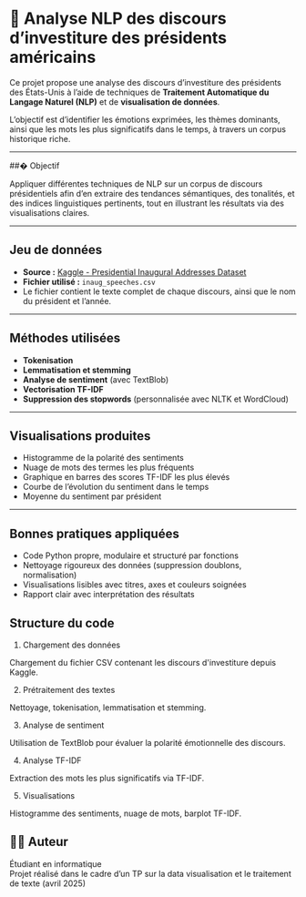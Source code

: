# 🗽 Analyse NLP des discours d’investiture des présidents américains

Ce projet propose une analyse des discours d’investiture des présidents des États-Unis à l’aide de techniques de **Traitement Automatique du Langage Naturel (NLP)** et de **visualisation de données**.

L’objectif est d’identifier les émotions exprimées, les thèmes dominants, ainsi que les mots les plus significatifs dans le temps, à travers un corpus historique riche.

---

##� Objectif 

Appliquer différentes techniques de NLP sur un corpus de discours présidentiels afin d’en extraire des tendances sémantiques, des tonalités, et des indices linguistiques pertinents, tout en illustrant les résultats via des visualisations claires.

---

## Jeu de données

- **Source :** [Kaggle - Presidential Inaugural Addresses Dataset](https://www.kaggle.com/datasets/adhok93/presidentialaddress)
- **Fichier utilisé :** `inaug_speeches.csv`
- Le fichier contient le texte complet de chaque discours, ainsi que le nom du président et l’année.

---

## Méthodes utilisées

- **Tokenisation**
- **Lemmatisation et stemming**
- **Analyse de sentiment** (avec TextBlob)
- **Vectorisation TF-IDF**
- **Suppression des stopwords** (personnalisée avec NLTK et WordCloud)

---

## Visualisations produites

- Histogramme de la polarité des sentiments
- Nuage de mots des termes les plus fréquents
- Graphique en barres des scores TF-IDF les plus élevés
- Courbe de l’évolution du sentiment dans le temps
- Moyenne du sentiment par président

---

## Bonnes pratiques appliquées

- Code Python propre, modulaire et structuré par fonctions
- Nettoyage rigoureux des données (suppression doublons, normalisation)
- Visualisations lisibles avec titres, axes et couleurs soignées
- Rapport clair avec interprétation des résultats

## Structure du code 

1. Chargement des données

Chargement du fichier CSV contenant les discours d'investiture depuis Kaggle.


2. Prétraitement des textes

Nettoyage, tokenisation, lemmatisation et stemming.


3. Analyse de sentiment

Utilisation de TextBlob pour évaluer la polarité émotionnelle des discours.


4. Analyse TF-IDF

Extraction des mots les plus significatifs via TF-IDF.


5. Visualisations

Histogramme des sentiments, nuage de mots, barplot TF-IDF.


## 👨‍💻 Auteur

Étudiant en informatique  
Projet réalisé dans le cadre d’un TP sur la data visualisation et le traitement de texte (avril 2025)


